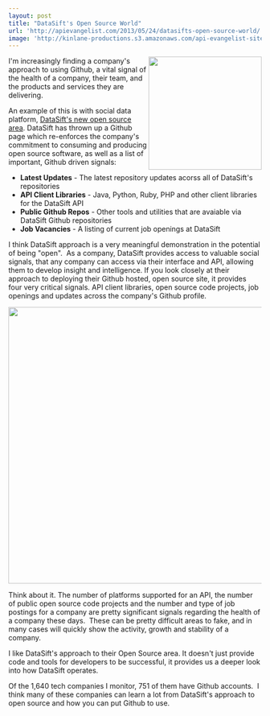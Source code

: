 ```yaml
---
layout: post
title: "DataSift's Open Source World"
url: 'http://apievangelist.com/2013/05/24/datasifts-open-source-world/'
image: 'http://kinlane-productions.s3.amazonaws.com/api-evangelist-site/blog/datasift-logo.png'
---
```


[<img class="c1" src="https://s3.amazonaws.com/kinlane-productions/api-evangelist/datasift/datasift-logo.png" alt="" width="225" align="right" />][1]

I'm increasingly finding a company's approach to using Github, a vital signal of the health of a company, their team, and the products and services they are delivering.

An example of this is with social data platform, [DataSift's new open source area][2]. DataSift has thrown up a Github page which re-enforces the company's commitment to consuming and producing open source software, as well as a list of important, Github driven signals:

  * **Latest Updates** \- The latest repository updates acorss all of DataSift's repositories
  * **API Client Libraries** \- Java, Python, Ruby, PHP and other client libraries for the DataSift API
  * **Public Github Repos** \- Other tools and utilities that are avaiable via DataSift Github repositories
  * **Job Vacancies** \- A listing of current job openings at DataSift

I think DataSift approach is a very meaningful demonstration in the potential of being "open".  As a company, DataSift provides access to valuable social signals, that any company can access via their interface and API, allowing them to develop insight and intelligence. If you look closely at their approach to deploying their Github hosted, open source site, it provides four very critical signals. API client libraries, open source code projects, job openings and updates across the company's Github profile.

[<img class="c2" src="https://s3.amazonaws.com/kinlane-productions/api-evangelist/datasift/datasift-open-source.png" alt="" width="550" />][2]

Think about it. The number of platforms supported for an API, the number of public open source code projects and the number and type of job postings for a company are pretty significant signals regarding the health of a company these days.  These can be pretty difficult areas to fake, and in many cases will quickly show the activity, growth and stability of a company.

I like DataSift's approach to their Open Source area. It doesn't just provide code and tools for developers to be successful, it provides us a deeper look into how DataSift operates.  

Of the 1,640 tech companies I monitor, 751 of them have Github accounts.  I think many of these companies can learn a lot from DataSift's approach to open source and how you can put Github to use.

   [1]: http://datasift.com/
   [2]: http://datasift.github.io/

